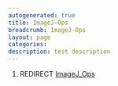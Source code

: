 ```yaml
---
autogenerated: true
title: ImageJ-Ops
breadcrumb: ImageJ-Ops
layout: page
categories: 
description: test description
---
```


1.  REDIRECT [ImageJ\_Ops](ImageJ_Ops "wikilink")

